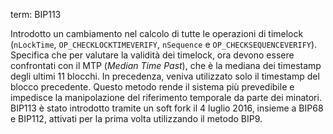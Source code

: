 term: BIP113

Introdotto un cambiamento nel calcolo di tutte le operazioni di timelock (`nLockTime`, `OP_CHECKLOCKTIMEVERIFY`, `nSequence` e `OP_CHECKSEQUENCEVERIFY`). Specifica che per valutare la validità dei timelock, ora devono essere confrontati con il MTP (*Median Time Past*), che è la mediana dei timestamp degli ultimi 11 blocchi. In precedenza, veniva utilizzato solo il timestamp del blocco precedente. Questo metodo rende il sistema più prevedibile e impedisce la manipolazione del riferimento temporale da parte dei minatori. BIP113 è stato introdotto tramite un soft fork il 4 luglio 2016, insieme a BIP68 e BIP112, attivati per la prima volta utilizzando il metodo BIP9.